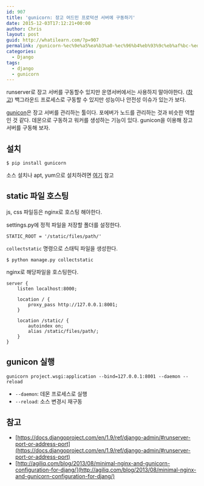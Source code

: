 ```yaml
---
id: 907
title: 'gunicorn: 장고 어드민 프로덕션 서버에 구동하기'
date: 2015-12-03T17:12:21+00:00
author: Chris
layout: post
guid: http://whatilearn.com/?p=907
permalink: /gunicorn-%ec%9e%a5%ea%b3%a0-%ec%96%b4%eb%93%9c%eb%af%bc-%ed%94%84%eb%a1%9c%eb%8d%95%ec%85%98-%ec%84%9c%eb%b2%84%ec%97%90-%ea%b5%ac%eb%8f%99%ed%95%98%ea%b8%b0/
categories:
  - Django
tags:
  - django
  - gunicorn
---
```

runserver로 장고 서버를 구동할수 있지만 운영서버에서는 사용하지 말아야한다. ([참고](https://docs.djangoproject.com/en/1.9/ref/django-admin/#runserver-port-or-address-port)) 백그라운드 프로세스로 구동할 수 있지만 성능이나 안전성 이슈가 있는가 보다.

[gunicon](http://gunicorn.org/)은 장고 서버를 관리하는 툴이다. 포에버가 노드를 관리하는 것과 비슷한 역할인 것 같다. 데몬으로 구동하고 워커를 생성하는 기능이 있다. gunicon을 이용해 장고 서버를 구동해 보자.

## 설치

```
$ pip install gunicorn
```

소스 설치나 apt, yum으로 설치하려면 [여기](http://docs.gunicorn.org/en/latest/install.html) 참고


## static 파일 호스팅

js, css 파일등은 nginx로 호스팅 해야한다. 

settings.py에 정적 파일을 저장할 폴더를 설정한다.

```
STATIC_ROOT = '/static/files/path/'
```

`collectstatic` 명령으로 스태틱 파일을 생성한다.

```
$ python manage.py collectstatic
```

nginx로 해당파일을 호스팅한다.

```
server {
    listen localhost:8000;

    location / {
        proxy_pass http://127.0.0.1:8001;
    }

    location /static/ {
        autoindex on;
        alias /static/files/path/;
    }
}
```


## gunicon 실행

```
gunicorn project.wsgi:application --bind=127.0.0.1:8001 --daemon --reload
```

* `--daemon`: 데몬 프로세스로 실행
* `--reload`: 소스 변경시 재구동 


## 참고

* [https://docs.djangoproject.com/en/1.9/ref/django-admin/#runserver-port-or-address-port](https://docs.djangoproject.com/en/1.9/ref/django-admin/#runserver-port-or-address-port)
* [http://agiliq.com/blog/2013/08/minimal-nginx-and-gunicorn-configuration-for-djang/](http://agiliq.com/blog/2013/08/minimal-nginx-and-gunicorn-configuration-for-djang/)